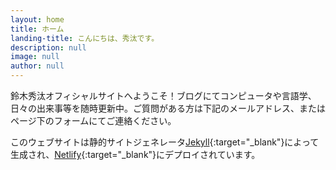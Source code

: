 ```yaml
---
layout: home
title: ホーム
landing-title: こんにちは、秀汰です。
description: null
image: null
author: null
---
```


鈴木秀汰オフィシャルサイトへようこそ！ブログにてコンピュータや言語学、日々の出来事等を随時更新中。ご質問がある方は下記のメールアドレス、またはページ下のフォームにてご連絡ください。

このウェブサイトは静的サイトジェネレータ[Jekyll](https://jekyllrb.com/){:target="_blank"}によって生成され、[Netlify](https://www.netlify.com/){:target="_blank"}にデプロイされています。
